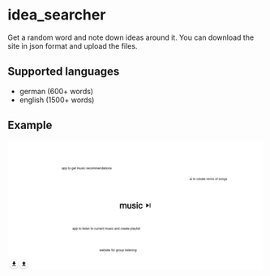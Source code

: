 # idea_searcher
Get a random word and note down ideas around it. You can download the site in json format and upload the files.
## Supported languages
- german (600+ words)
- english (1500+ words)
## Example
![alt text](src/images/example.png?raw=true)
